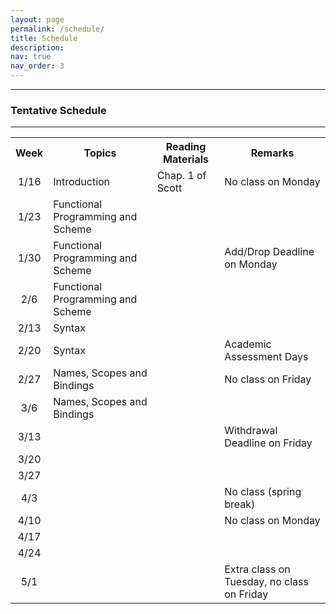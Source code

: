 ```yaml
---
layout: page
permalink: /schedule/
title: Schedule
description:
nav: true
nav_order: 3
---
```


---

### Tentative Schedule

---

<!-- | Week |       Dates      |  Tuesday | Thursday | Reading Materials |
|:----:|:----------------:|---------|---------|--------|
| 1    | 08/22 -- 08/26 | Introduction | Reidentification Attacks  | &#8226; [k-Anonymity: a Model for Protecting Privacy](https://epic.org/wp-content/uploads/privacy/reidentification/Sweeney_Article.pdf) <br> &#8226; [l-Diversity: Privacy Beyond k-Anonymity](https://personal.utdallas.edu/~mxk055100/courses/privacy08f_files/ldiversity.pdf) <br> &#8226; [t-Closeness: Privacy Beyond k-Anonymity and l-Diversity](https://www.cs.purdue.edu/homes/ninghui/papers/t_closeness_icde07.pdf) |
| 2 |  08/29 -- 09/02  | Reconstruction Attacks | Reconstruction Attacks (cont.) | &#8226; [Composition Attacks and Auxiliary Information in Data Privacy](http://www.shivakasiviswanathan.com/KDD08.pdf) <br> &#8226; [Minimality Attack in Privacy Preserving Data Publishing](https://www.vldb.org/conf/2007/papers/research/p543-wong.pdf) <br> &#8226; [Robust De-anonymization of Large Sparse Datasets](https://www.cs.utexas.edu/~shmat/shmat_oak08netflix.pdf) <br> &#8226; [Wherefore Art Thou R3579X? Anonymized Social Networks, Hidden Patterns, and Structural Steganography](https://www.cs.cornell.edu/~lars/www07-anon.pdf) <br> &#8226; [De-anonymizing Social Networks](https://www.cs.utexas.edu/~shmat/shmat_oak09.pdf) <br> &#8226; [Link Prediction by De-anonymization: How We Won the Kaggle Social Network Challenge](https://arxiv.org/abs/1102.4374) <br> &#8226; [Understanding Database Reconstruction Attacks on Public Data](https://cacm.acm.org/magazines/2019/3/234925-understanding-database-reconstruction-attacks-on-public-data/fulltext) <br> &#8226; [Revealing Information while Preserving Privacy](https://crypto.stanford.edu/seclab/sem-03-04/psd.pdf) <br> &#8226; [Linear Program Reconstruction in Practice](https://journalprivacyconfidentiality.org/index.php/jpc/article/view/711)|
| 3 |  09/05 --  09/09  | No Class (Labor Day) | Secure Multi-Party Computation | &#8226; [A Public Key Cryptosystem and a Signature Scheme Based on Discrete Logarithms](https://caislab.kaist.ac.kr/lecture/2010/spring/cs548/basic/B02.pdf) <br> &#8226; [A Randomized Protocol for Signing Contracts](http://www.lix.polytechnique.fr/Labo/Catuscia.Palamidessi/teaching/papers_and_books/SigningContracts.pdf)|
| 4 | 09/12 -- 09/16 | MPC (cont.) | MPC (cont.) | |
| 5 | 09/19 -- 09/23 | Zero Knowledge Proofs | | |
| 6 | 09/26 -- 09/30 | | | |
| 7 | 10/03 -- 10/07 | | | |
| 8 | 10/10 -- 10/14 | | | |
| 9 | 10/17 -- 10/21 | | | |
| 10 | 10/24 -- 10/28| | | |
| 11 | 10/31 -- 11/04 | | | |
| 12 | 11/07 -- 11/11 | | | |
| 13 | 11/14 -- 11/18 | | | |
| 14 | 11/21 -- 11/25 | | | |
| 15 | 11/28 -- 12/02 | Final Project Presentation | Final Project Presentation | |
| 16 | 12/05 -- 12/09 | Final Project Presentation | Final Project Presentation | |
{:.table_no_border} -->



<table border="0" cellpadding="5">
    <tr align="center">
        <th>Week</th>
        <th>Topics</th>
        <th>Reading Materials</th>
        <th>Remarks</th>
    </tr>
    <tr>
        <td align="center">1/16</td>
        <td>Introduction</td>
        <td style='font-size:100%'>Chap. 1 of Scott
        </td>
        <td>No class on Monday</td>
    </tr>
    <tr>
        <td align="center">1/23</td>
        <td>Functional Programming and Scheme</td>
        <td></td>
        <td></td>
    </tr>
    <tr>
        <td align="center">1/30</td>
        <td>Functional Programming and Scheme</td>
        <td></td>
        <td>Add/Drop Deadline on Monday</td>
    </tr>
    <tr>
        <td align="center">2/6</td>
        <td>Functional Programming and Scheme</td>
        <td></td>
        <td></td>
    </tr>
    <tr>
        <td align="center">2/13</td>
        <td>Syntax</td>
        <td></td>
        <td></td>
    </tr>
    <tr>
        <td align="center">2/20</td>
        <td>Syntax</td>
        <td></td>
        <td>Academic Assessment Days</td>
    </tr>
    <tr>
        <td align="center">2/27</td>
        <td>Names, Scopes and Bindings</td>
        <td></td>
        <td>No class on Friday</td>
    </tr>
    <tr>
        <td align="center">3/6</td>
        <td>Names, Scopes and Bindings</td>
        <td></td>
        <td></td>
    </tr>
    <tr>
        <td align="center">3/13</td>
        <td></td>
        <td></td>
        <td>Withdrawal Deadline on Friday</td>
    </tr>
    <tr>
        <td align="center">3/20</td>
        <td></td>
        <td></td>
        <td></td>
    </tr>
    <tr>
        <td align="center">3/27</td>
        <td></td>
        <td></td>
        <td></td>
    </tr>
    <tr>
        <td align="center">4/3</td>
        <td></td>
        <td></td>
        <td>No class (spring break)</td>
    </tr>
    <tr>
        <td align="center">4/10</td>
        <td></td>
        <td></td>
        <td>No class on Monday</td>
    </tr>
    <tr>
        <td align="center">4/17</td>
        <td></td>
        <td></td>
        <td></td>
    </tr>
    <tr>
        <td align="center">4/24</td>
        <td></td>
        <td></td>
        <td></td>
    </tr>
    <tr>
        <td align="center">5/1</td>
        <td></td>
        <td></td>
        <td>Extra class on Tuesday, no class on Friday</td>
    </tr>
</table>